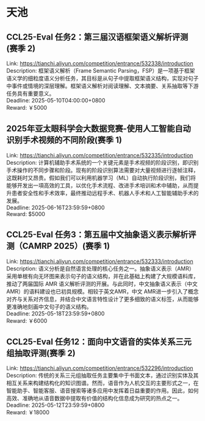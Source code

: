 # 天池



## CCL25-Eval  任务2：第三届汉语框架语义解析评测(赛季 2)

Link: https://tianchi.aliyun.com/competition/entrance/532338/introduction  
Description: 框架语义解析（Frame Semantic Parsing，FSP）是一项基于框架语义学的细粒度语义分析任务，其目标是从句子中提取框架语义结构，实现对句子中事件或情境的深层理解。框架语义解析对阅读理解、文本摘要、关系抽取等下游任务具有重要意义。  
Deadline: 2025-05-10T04:00:00+0800  
Reward: ￥5000  


## 2025年亚太眼科学会大数据竞赛-使用人工智能自动识别手术视频的不同阶段(赛季 1)

Link: https://tianchi.aliyun.com/competition/entrance/532335/introduction  
Description: 计算机辅助手术系统的一个关键元素是手术视频的阶段识别，即识别手术操作的不同步骤和阶段。现有的阶段识别算法需要对大量视频进行逐帧注释，这既耗时又昂贵。假如我们可以利用机器学习（ML）自动执行阶段识别，我们将能够开发出一項高效的工具，以优化手术流程、改进手术培训和术中辅助，从而提升患者安全性和手术效率，最终推动远程手术、机器人手术和人工智能辅助手术的发展。  
Deadline: 2025-06-16T23:59:59+0800  
Reward: $5000  


## CCL25-Eval 任务3：第五届中文抽象语义表示解析评测（CAMRP 2025）(赛季 1)

Link: https://tianchi.aliyun.com/competition/entrance/532333/introduction  
Description: 语义分析是自然语言处理的核心任务之一。抽象语义表示（AMR）采用单根有向无环图来表示句子的语义结构，并在此基础上构建了大规模语料库，推动了两届国际 AMR 语义解析评测的开展。与此同时，中文抽象语义表示（中文AMR）的语料建设也已初具规模。相较于英文AMR，中文 AMR进一步引入了概念对齐与关系对齐信息，并结合中文语言特性设计了更多细致的语义标签，从而能够更准确地刻画中文句子的语义结构。  
Deadline: 2025-05-18T23:59:59+0800  
Reward: ￥6000  


## CCL25-Eval  任务12：面向中文语音的实体关系三元组抽取评测(赛季 2)

Link: https://tianchi.aliyun.com/competition/entrance/532296/introduction  
Description: 传统的关系三元组抽取任务主要集中于书面文本，通过识别实体及其相互关系来构建结构化的知识图谱。然而，语音作为人机交互的主要形式之一，在智能助手、智能客服、语音搜索等诸多应用中发挥着日益重要的作用。因此，如何高效、准确地从语音数据中提取有价值的结构化信息成为研究的热点之一。  
Deadline: 2025-05-12T23:59:59+0800  
Reward: ￥18000  

